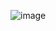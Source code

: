 ![image](https://user-images.githubusercontent.com/63789702/188314544-b38da79d-ceb7-48a6-b837-2d545e895de2.png)
